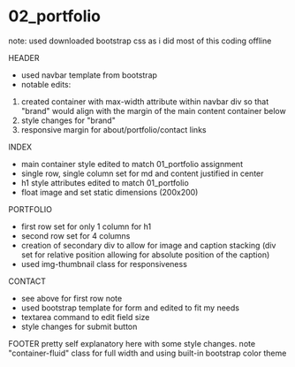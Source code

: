 # 02_portfolio

note: used downloaded bootstrap css as i did most of this coding offline

HEADER
- used navbar template from bootstrap
- notable edits:
1. created container with max-width attribute within navbar div so that "brand" would align with the margin of the main content container below
2. style changes for "brand" 
3. responsive margin for about/portfolio/contact links

INDEX
- main container style edited to match 01_portfolio assignment
- single row, single column set for md and content justified in center
- h1 style attributes edited to match 01_portfolio
- float image and set static dimensions (200x200)

PORTFOLIO
- first row set for only 1 column for h1
- second row set for 4 columns
- creation of secondary div to allow for image and caption stacking (div set for relative position allowing for absolute position of the caption)
- used img-thumbnail class for responsiveness

CONTACT
- see above for first row note
- used bootstrap template for form and edited to fit my needs
- textarea command to edit field size
- style changes for submit button

FOOTER
pretty self explanatory here with some style changes. note "container-fluid" class for full width and using built-in bootstrap color theme
